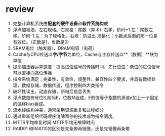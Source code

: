 # review
1. 完整计算机系统由**配套的硬件设备**和**软件系统**构成
2. 浮点加减法，左右规格。右规格：尾数（算术）右移，阶码+1.左：尾数左移，阶码-1.左：为了规格化。右规：防溢出
规格化：小数点后面的那一位是有效位。（正数是1，负数是0)
3. SRAM电位（触发器），DRAM电容（电荷）
4. Cache与CPU传送以**字/字节**为单位，Cache与主存传送以**（数据）**块为单位
5. 提高加法器运算速度：提高进位信号的传播时间，先行进位：低位的进位信号可以直接向高位传播
6. 指令系统满足：完备性，有效性，规整性，兼容性四个要求，并具有数据处理，数据存储，数据传送，程序控制四大类指令
1. 破坏性读出，动态存储，断电后信息丢失
1. 浮点数由符号位S,阶码E，位数M组成，E的值等于指数的真值e加上一个固定的偏移bias组成。
1. 流水线结构冲突，通常采用资源重复和过程细分
1. 通过重新组织代码顺序消除暂停的技术成为指令调度。
1. MTTR平均修复时间 MTTF平均无故障时间
1. RAID01 和RAID10的区别是先条带再镜像，还是先镜像再条带